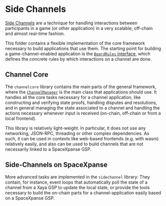 # Side Channels

[Side
Channels](https://www.ledgerjournal.org/ojs/index.php/ledger/article/view/15)
are a technique for handling interactions between participants in a game
(or other application) in a very scalable, off-chain and almost real-time
fashion.

This folder contains a flexible implementation of the core framework
necessary to build applications that use them.  The starting point for
building a game-channel-enabled application is the [`BoardRules`
interface](https://github.com/spacexpanse/libspex/blob/dev/sidechannel/boardrules.hpp),
which defines the concrete rules by which interactions on a channel are done.

## Channel Core

The `channelcore` library contains the main parts of the general framework,
where the
[`ChannelManager`](https://github.com/spacexpanse/libspex/blob/dev/sidechannel/channelmanager.hpp)
is the main class that applications should use.  It handles all the core
tasks necessary for a channel application, like
constructing and verifying state proofs, handling disputes and resolutions, and
in general managing the state associated to a channel and handling the
actions necessary whenever input is received (on-chain, off-chain or from
a local frontend).

This library is relatively light-weight.  In particular, it does not
use any networking, JSON-RPC, threading or other complex dependencies.
As such, it can be used in contexts like web-based frontends (e.g. with wasm)
relatively easily, and also can be used to build channels that are not
necessarily linked to a SpaceXpanse GSP.

## Side-Channels on SpaceXpanse

More advanced tasks are implemented in the `sidechannel` library:  They
contain, for instance, event loops that automatically poll the state of
a channel from a Xaya GSP to update the local state, or provide the
tools necessary to build the on-chain parts for a channel-application easily
based on a SpaceXpanse GSP.

